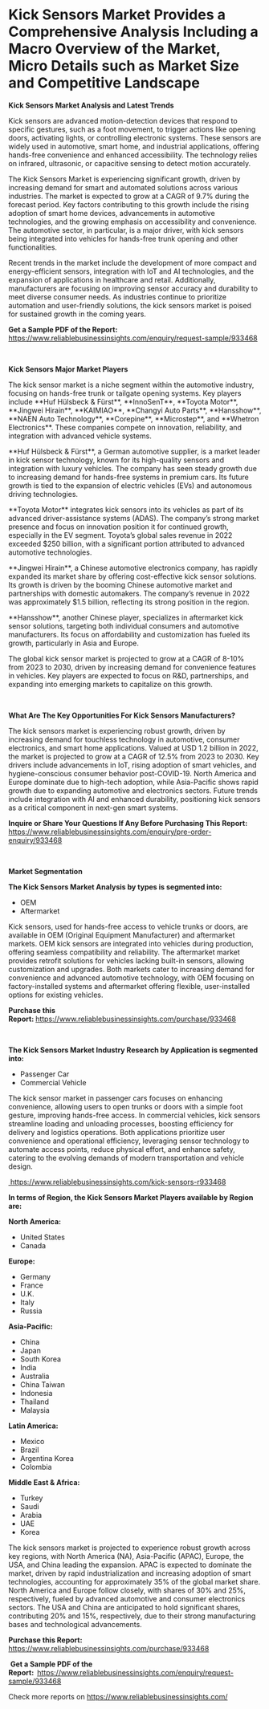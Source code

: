 <p><h1>Kick Sensors Market Provides a Comprehensive Analysis Including a Macro Overview of the Market, Micro Details such as Market Size and Competitive Landscape</h1></p><p><strong>Kick Sensors Market Analysis and Latest Trends</strong></p>
<p><p>Kick sensors are advanced motion-detection devices that respond to specific gestures, such as a foot movement, to trigger actions like opening doors, activating lights, or controlling electronic systems. These sensors are widely used in automotive, smart home, and industrial applications, offering hands-free convenience and enhanced accessibility. The technology relies on infrared, ultrasonic, or capacitive sensing to detect motion accurately.</p><p>The Kick Sensors Market is experiencing significant growth, driven by increasing demand for smart and automated solutions across various industries. The market is expected to grow at a CAGR of 9.7% during the forecast period. Key factors contributing to this growth include the rising adoption of smart home devices, advancements in automotive technologies, and the growing emphasis on accessibility and convenience. The automotive sector, in particular, is a major driver, with kick sensors being integrated into vehicles for hands-free trunk opening and other functionalities.</p><p>Recent trends in the market include the development of more compact and energy-efficient sensors, integration with IoT and AI technologies, and the expansion of applications in healthcare and retail. Additionally, manufacturers are focusing on improving sensor accuracy and durability to meet diverse consumer needs. As industries continue to prioritize automation and user-friendly solutions, the kick sensors market is poised for sustained growth in the coming years.</p></p>
<p><strong>Get a Sample PDF of the Report:&nbsp;</strong> <a href="https://www.reliablebusinessinsights.com/enquiry/request-sample/933468?utm_campaign=2032&utm_medium=2&utm_source=Github&utm_content=ia&utm_term=23012025&utm_id=kick-sensors">https://www.reliablebusinessinsights.com/enquiry/request-sample/933468</a></p>
<p>&nbsp;</p>
<p><strong>Kick Sensors Major Market Players</strong></p>
<p><p>The kick sensor market is a niche segment within the automotive industry, focusing on hands-free trunk or tailgate opening systems. Key players include **Huf Hülsbeck & Fürst**, **InnoSenT**, **Toyota Motor**, **Jingwei Hirain**, **KAIMIAO**, **Changyi Auto Parts**, **Hansshow**, **NAEN Auto Technology**, **Corepine**, **Microstep**, and **Whetron Electronics**. These companies compete on innovation, reliability, and integration with advanced vehicle systems.</p><p>**Huf Hülsbeck & Fürst**, a German automotive supplier, is a market leader in kick sensor technology, known for its high-quality sensors and integration with luxury vehicles. The company has seen steady growth due to increasing demand for hands-free systems in premium cars. Its future growth is tied to the expansion of electric vehicles (EVs) and autonomous driving technologies.</p><p>**Toyota Motor** integrates kick sensors into its vehicles as part of its advanced driver-assistance systems (ADAS). The company’s strong market presence and focus on innovation position it for continued growth, especially in the EV segment. Toyota’s global sales revenue in 2022 exceeded $250 billion, with a significant portion attributed to advanced automotive technologies.</p><p>**Jingwei Hirain**, a Chinese automotive electronics company, has rapidly expanded its market share by offering cost-effective kick sensor solutions. Its growth is driven by the booming Chinese automotive market and partnerships with domestic automakers. The company’s revenue in 2022 was approximately $1.5 billion, reflecting its strong position in the region.</p><p>**Hansshow**, another Chinese player, specializes in aftermarket kick sensor solutions, targeting both individual consumers and automotive manufacturers. Its focus on affordability and customization has fueled its growth, particularly in Asia and Europe.</p><p>The global kick sensor market is projected to grow at a CAGR of 8-10% from 2023 to 2030, driven by increasing demand for convenience features in vehicles. Key players are expected to focus on R&D, partnerships, and expanding into emerging markets to capitalize on this growth.</p></p>
<p>&nbsp;</p>
<p><strong>What Are The Key Opportunities For Kick Sensors Manufacturers?</strong></p>
<p><p>The kick sensors market is experiencing robust growth, driven by increasing demand for touchless technology in automotive, consumer electronics, and smart home applications. Valued at USD 1.2 billion in 2022, the market is projected to grow at a CAGR of 12.5% from 2023 to 2030. Key drivers include advancements in IoT, rising adoption of smart vehicles, and hygiene-conscious consumer behavior post-COVID-19. North America and Europe dominate due to high-tech adoption, while Asia-Pacific shows rapid growth due to expanding automotive and electronics sectors. Future trends include integration with AI and enhanced durability, positioning kick sensors as a critical component in next-gen smart systems.</p></p>
<p><strong>Inquire or Share Your Questions If Any Before Purchasing This Report:</strong> <a href="https://www.reliablebusinessinsights.com/enquiry/pre-order-enquiry/933468?utm_campaign=2032&utm_medium=2&utm_source=Github&utm_content=ia&utm_term=23012025&utm_id=kick-sensors">https://www.reliablebusinessinsights.com/enquiry/pre-order-enquiry/933468</a></p>
<p>&nbsp;</p>
<p><strong>Market Segmentation</strong></p>
<p><strong>The Kick Sensors Market Analysis by types is segmented into:</strong></p>
<p><ul><li>OEM</li><li>Aftermarket</li></ul></p>
<p><p>Kick sensors, used for hands-free access to vehicle trunks or doors, are available in OEM (Original Equipment Manufacturer) and aftermarket markets. OEM kick sensors are integrated into vehicles during production, offering seamless compatibility and reliability. The aftermarket market provides retrofit solutions for vehicles lacking built-in sensors, allowing customization and upgrades. Both markets cater to increasing demand for convenience and advanced automotive technology, with OEM focusing on factory-installed systems and aftermarket offering flexible, user-installed options for existing vehicles.</p></p>
<p><strong>Purchase this Report:&nbsp;</strong><a href="https://www.reliablebusinessinsights.com/purchase/933468?utm_campaign=2032&utm_medium=2&utm_source=Github&utm_content=ia&utm_term=23012025&utm_id=kick-sensors">https://www.reliablebusinessinsights.com/purchase/933468</a></p>
<p>&nbsp;</p>
<p><strong>The Kick Sensors Market Industry Research by Application is segmented into:</strong></p>
<p><ul><li>Passenger Car</li><li>Commercial Vehicle</li></ul></p>
<p><p>The kick sensor market in passenger cars focuses on enhancing convenience, allowing users to open trunks or doors with a simple foot gesture, improving hands-free access. In commercial vehicles, kick sensors streamline loading and unloading processes, boosting efficiency for delivery and logistics operations. Both applications prioritize user convenience and operational efficiency, leveraging sensor technology to automate access points, reduce physical effort, and enhance safety, catering to the evolving demands of modern transportation and vehicle design.</p></p>
<p><a href="https://www.reliablebusinessinsights.com/kick-sensors-r933468?utm_campaign=2032&utm_medium=2&utm_source=Github&utm_content=ia&utm_term=23012025&utm_id=kick-sensors">&nbsp;https://www.reliablebusinessinsights.com/kick-sensors-r933468</a></p>
<p><strong>In terms of Region, the Kick Sensors Market Players available by Region are:</strong></p>
<p>
    <p> <strong> North America: </strong>
        <ul>
            <li>United States</li>
            <li>Canada</li>
        </ul>
        </p> 
    <p> <strong> Europe: </strong>
        <ul>
            <li>Germany</li>
            <li>France</li>
            <li>U.K.</li>
            <li>Italy</li>
            <li>Russia</li>
        </ul>
        </p> 
    <p> <strong> Asia-Pacific: </strong>
        <ul>
            <li>China</li>
            <li>Japan</li>
            <li>South Korea</li>
            <li>India</li>
            <li>Australia</li>
            <li>China Taiwan</li>
            <li>Indonesia</li>
            <li>Thailand</li>
            <li>Malaysia</li>
        </ul>
        </p> 
    <p> <strong> Latin America: </strong>
        <ul>
            <li>Mexico</li>
            <li>Brazil</li>
            <li>Argentina Korea</li>
            <li>Colombia</li>
        </ul>
        </p> 
    <p> <strong> Middle East & Africa: </strong>
        <ul>
            <li>Turkey</li>
            <li>Saudi</li>
            <li>Arabia</li>
            <li>UAE</li>
            <li>Korea</li>
        </ul>
    </p>
    </p>
<p><p>The kick sensors market is projected to experience robust growth across key regions, with North America (NA), Asia-Pacific (APAC), Europe, the USA, and China leading the expansion. APAC is expected to dominate the market, driven by rapid industrialization and increasing adoption of smart technologies, accounting for approximately 35% of the global market share. North America and Europe follow closely, with shares of 30% and 25%, respectively, fueled by advanced automotive and consumer electronics sectors. The USA and China are anticipated to hold significant shares, contributing 20% and 15%, respectively, due to their strong manufacturing bases and technological advancements.</p></p>
<p><strong>Purchase this Report: </strong><a href="https://www.reliablebusinessinsights.com/purchase/933468?utm_campaign=2032&utm_medium=2&utm_source=Github&utm_content=ia&utm_term=23012025&utm_id=kick-sensors">https://www.reliablebusinessinsights.com/purchase/933468</a></p>
<p>&nbsp;<strong>Get a Sample PDF of the Report:&nbsp;&nbsp;</strong><a href="https://www.reliablebusinessinsights.com/enquiry/request-sample/933468?utm_campaign=2032&utm_medium=2&utm_source=Github&utm_content=ia&utm_term=23012025&utm_id=kick-sensors">https://www.reliablebusinessinsights.com/enquiry/request-sample/933468</a></p>
<p><strong></strong></p>
<p>Check more reports on <a href="https://www.reliablebusinessinsights.com/?utm_campaign=2032&utm_medium=2&utm_source=Github&utm_content=ia&utm_term=23012025&utm_id=kick-sensors">https://www.reliablebusinessinsights.com/</a></p>